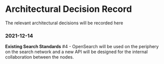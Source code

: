 # Architectural Decision Record

The relevant architectural decisions will be recorded here


### 2021-12-14

**Existing Search Standards** #4 - OpenSearch will be used on the periphery on the search network and a new API will be designed for the internal collaboration between the nodes. 